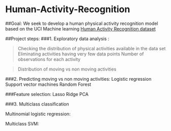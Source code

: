 # Human-Activity-Recognition
##Goal: 
We seek to develop a human physical activity recognition model based on the UCI Machine learning [Human Activity Recognition dataset ](https://archive.ics.uci.edu/ml/datasets/Human+Activity+Recognition+Using+Smartphones)

##Project steps:
###1. Exploratory data analysis : 
> Checking the distribution of physical activities available in the data set
> Eliminating activities having very few data points
Number of observations for each activity 

> Distribution of moving vs non moving activities

###2. Predicting moving vs non moving activities:
Logistic regression
Support vector machines
Random Forest

###Feature selection:
Lasso 
Ridge 
PCA

###3. Multiclass classification

Multinomial logistic regression:

Multiclass SVM:

